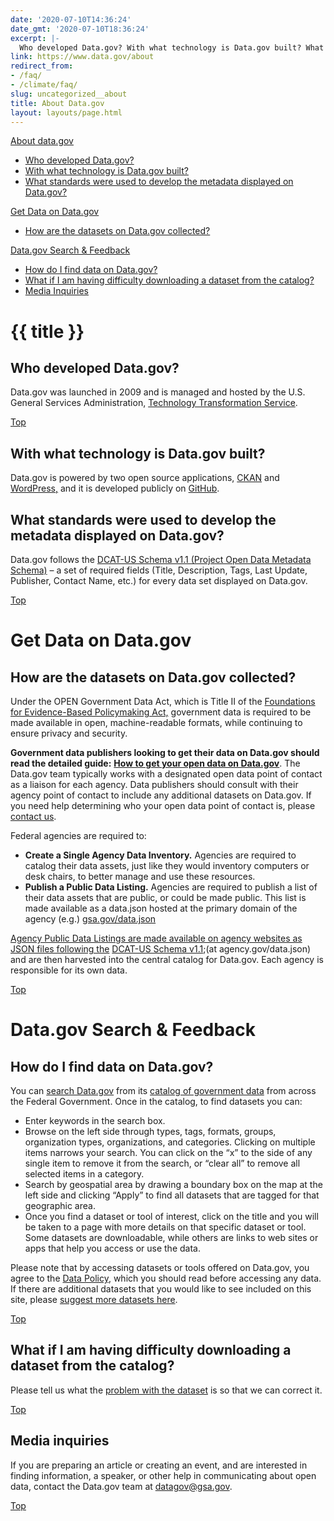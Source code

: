 ```yaml
---
date: '2020-07-10T14:36:24'
date_gmt: '2020-07-10T18:36:24'
excerpt: |-
  Who developed Data.gov? With what technology is Data.gov built? What standards were used to develop the metadata displayed on Data.gov? How are the datasets on Data.gov collected? …
link: https://www.data.gov/about
redirect_from:
- /faq/
- /climate/faq/
slug: uncategorized__about
title: About Data.gov
layout: layouts/page.html
---
```


<div id="top"></div>

[About data.gov](#about)
- [Who developed Data.gov?](#who)
- [With what technology is Data.gov built?](#technology)
- [What standards were used to develop the metadata displayed on Data.gov?](#standards)

[Get Data on Data.gov](#adddata)
- [How are the datasets on Data.gov collected?](#collected)

[Data.gov Search & Feedback](#search)
- [How do I find data on Data.gov?](#finddata)
- [What if I am having difficulty downloading a dataset from the catalog?](#difficulty)
- [Media Inquiries](#media)

<h1 id="about">{{ title }}</h1>

<h2 id="who">Who developed Data.gov?</h2>

Data.gov was launched in 2009 and is managed and hosted by the U.S. General Services Administration, [Technology Transformation Service](http://www.gsa.gov/portal/category/25729).

[Top](#top)


<h2 id="technology">With what technology is Data.gov built?</h2>

Data.gov is powered by two open source applications, [CKAN](http://ckan.org/) and [WordPress,](http://wordpress.org/) and it is developed publicly on [GitHub](https://github.com/GSA/catalog-deploy).

<h2 id="standards">What standards were used to develop the metadata displayed on Data.gov?</h2>

Data.gov follows the [DCAT-US Schema v1.1 (Project Open Data Metadata Schema)](https://resources.data.gov/schemas/dcat-us/v1.1/) – a set of required fields (Title, Description, Tags, Last Update, Publisher, Contact Name, etc.) for every data set displayed on Data.gov.

[Top](#top)


<h1 id="adddata">Get Data on Data.gov</h2>

<h2 id="collected">How are the datasets on Data.gov collected?</h2>

Under the OPEN Government Data Act, which is Title II of the [Foundations for Evidence-Based Policymaking Act,](https://www.congress.gov/115/plaws/publ435/PLAW-115publ435.pdf) government data is required to be made available in open, machine-readable formats, while continuing to ensure privacy and security.

__Government data publishers looking to get their data on Data.gov should read the detailed guide:__ [__How to get your open data on Data.gov__](https://resources.data.gov/tools/how-to-get-your-open-data-on-datagov/). The Data.gov team typically works with a designated open data point of contact as a liaison for each agency. Data publishers should consult with their agency point of contact to include any additional datasets on Data.gov. If you need help determining who your open data point of contact is, please [contact us](http://www.data.gov/contact).

Federal agencies are required to:

- __Create a Single Agency Data Inventory.__ Agencies are required to catalog their data assets, just like they would inventory computers or desk chairs, to better manage and use these resources.
- __Publish a Public Data Listing.__ Agencies are required to publish a list of their data assets that are public, or could be made public. This list is made available as a data.json hosted at the primary domain of the agency (e.g.)
[gsa.gov/data.json](https://open.gsa.gov/data.json)

[Agency Public Data Listings are made available on agency websites as JSON files following the](https://open.gsa.gov/data.json) [DCAT-US Schema v1.1](https://resources.data.gov/resources/dcat-us/);(at agency.gov/data.json) and are then harvested into the central catalog for Data.gov.  Each agency is responsible for its own data.

[Top](#top)


<h1 id="search">Data.gov Search & Feedback</h2>

<h2 id="finddata">How do I find data on Data.gov?</h2>

You can [search Data.gov](http://www.data.gov/) from its [catalog of government data](http://catalog.data.gov/dataset#topic=uncategorized_navigation) from across the Federal Government. Once in the catalog, to find datasets you can:

- Enter keywords in the search box.
- Browse on the left side through types, tags, formats, groups, organization types, organizations, and categories.  Clicking on multiple items narrows your search.  You can click on the “x” to the side of any single item to remove it from the search, or “clear all” to remove all selected items in a category.
- Search by geospatial area by drawing a boundary box on the map at the left side and clicking “Apply” to find all datasets that are tagged for that geographic area.
- Once you find a dataset or tool of interest, click on the title and you will be taken to a page with more details on that specific dataset or tool. Some datasets are downloadable, while others are links to web sites or apps that help you access or use the data.

Please note that by accessing datasets or tools offered on Data.gov, you agree to the [Data Policy](http://www.data.gov/data-policy), which you should read before accessing any data. If there are additional datasets that you would like to see included on this site, please [suggest more datasets here](https://www.data.gov/data-request/).

[Top](#top)


<h2 id="difficulty">What if I am having difficulty downloading a dataset from the catalog?</h2>

Please tell us what the [problem with the dataset](http://www.data.gov/issue/) is so that we can correct it.

[Top](#top)


<h2 id="media">Media inquiries</h2>

If you are preparing an article or creating an event, and are interested in finding information, a speaker, or other help in communicating about open data, contact the Data.gov team at [datagov@gsa.gov](mailto:datagov@gsa.gov).

[Top](#top)
